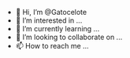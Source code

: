 - 👋 Hi, I’m @Gatocelote
- 👀 I’m interested in ...
- 🌱 I’m currently learning ...
- 💞️ I’m looking to collaborate on ...
- 📫 How to reach me ...

<!---
Gatocelote/Gatocelote is a ✨ special ✨ repository because its `README.md` (this file) appears on your GitHub profile.
You can click the Preview link to take a look at your changes.
--->
